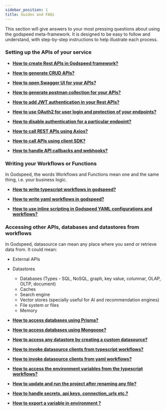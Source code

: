 ```yaml
---
sidebar_position: 1
title: Guides and FAQs
---
```


This section will give answers to your most pressing questions about using the godspeed meta-framework. 
It is designed to be easy to follow and understand, with step-by-step instructions to help illustrate each process.

### Setting up the APIs of your service

- **[How to create Rest APIs in Godspeed framework?](/docs/microservices-framework/how-to/create-api)**

- **[How to generate CRUD APIs?](/docs/microservices-framework/CRUD_API)**

- **[How to open Swagger UI for your APIs?](/docs/microservices-framework/guide/get-started#step-3-access-swagger-ui)**

- **[How to generate postman collection for your APIs?](/docs/microservices-framework/guide/get-started#postman-collection)**  

- **[How to add JWT authentication in your Rest APIs?](/docs/microservices-framework/authentication/jwt-authentication)**

- **[How to use OAuth2 for user login and protection of your endpoints?](/docs/microservices-framework/authentication/oauth2-authentication)**

- **[How to disable authentication for a particular endpoint? ](/docs/microservices-framework/authentication/jwt-authentication#disabling-jwt-authentication-at-event-level)**

- **[How to call REST APIs using Axios?](/docs/microservices-framework/how-to/axios-apis)**

- **[How to call APIs using client SDK?](/docs/microservices-framework/datasources/create-custom-datasource)**

- **[How to handle API callbacks and webhooks?](/docs/microservices-framework/how-to/callbacks)**



### Writing your Workflows or Functions
In Godspeed, the words Workflows and Functions mean one and the same thing, i.e. your business logic.

- **[How to write typescript workflows in godspeed?](/docs/microservices-framework/workflows/native-language-functions)**

- **[How to write yaml workflows in godspeed?](/docs/microservices-framework/workflows/yaml-workflows/workflow-dsl)**

- **[How to use inline scripting in Godspeed YAML configurations and workflows?](/docs/microservices-framework/inline-scripting/overview#scripting-in-workflows)**



<!-- - **[When to prefer writing typescript workflows over yaml? And vice versa?]() -->

### Accessing other APIs, databases and datastores from workflows
In Godspeed, datasource can mean any place where you send or retrieve data from. It could mean:
- External APIs
- Datastores
  - Databases (Types - SQL, NoSQL, graph, key value, columnar, OLAP, OLTP, document)
  - Caches
  - Search engine
  - Vector stores (specially useful for AI and recommendation engines)
  - File system or files
  - Memory

- **[How to access databases using Prisma?](/docs/microservices-framework/databases/Overview)**

- **[How to access databases using Mongoose?](/docs/microservices-framework/databases/MongoDB#mongoose-as-datasource-plugin)**

- **[How to access any datastore by creating a custom datasource?](/docs/microservices-framework/datasources/create-custom-datasource)**

- **[How to invoke datasource clients from typescript workflows?](/docs/microservices-framework/how-to/call-datasource)**

- **[How to invoke datasource clients from yaml workflows?](/docs/microservices-framework/how-to/call-datasource)**

- **[How to access the environment variables from the typescript workflows?](/docs/microservices-framework/how-to/short-faqs)**

- **[How to update and run the project after renaming any file?](/docs/microservices-framework/how-to/short-faqs#how-to-update-and-run-the-project-after-renaming-any-file)**

- **[How to handle secrets, api keys, connection_urls etc.?](/docs/microservices-framework/config-and-mappings/config#step-1-define-environment-variables-in-yaml-configuration)**

- **[How to export a variable in environment ?](/docs/microservices-framework/config-and-mappings/config#step-2-set-environment-variable-values)**

